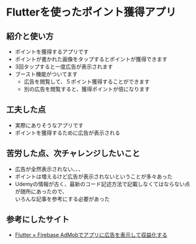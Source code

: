 # Flutterを使ったポイント獲得アプリ



## 紹介と使い方
- ポイントを獲得するアプリです
- ポイントが書かれた画像をタップするとポイントが獲得できます
- 3回タップすると一度広告が表示されます
- ブースト機能がついてます
  - 広告を閲覧して、５ポイント獲得することができます
  - 別の広告を閲覧すると、獲得ポイントが倍になります

## 工夫した点
- 実際にありそうなアプリです
- ポイントを獲得するために広告が表示される

## 苦労した点、次チャレンジしたいこと
- 広告が全然表示されない、、、
- ポイントは増えるけど広告が表示されないということが多々あった
- Udemyの情報が古く、最新のコード記述方法で記載しなくてはならない点が随所にあったので、<br>
いろんな記事を参考にする必要があった

## 参考にしたサイト
- [Flutter × Firebase AdMobでアプリに広告を表示して収益化する](https://www.udemy.com/course/flutter-firebase-admob/)
